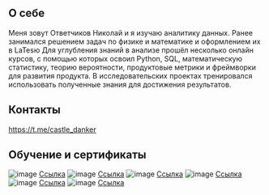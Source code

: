 ## О себе
Меня зовут Ответчиков Николай и я изучаю аналитику данных. Ранее занимался решением задач по физике и математике и оформлением их в LaTesю
Для углубления знаний в анализе прошёл несколько онлайн курсов, с помощью которых освоил Python, SQL, математическую статистику, теорию вероятности, продуктовые метрики и фреймворки для развития продукта. 
В исследовательских проектах тренировался использовать полученные знания для достижения результатов.

## Контакты
https://t.me/castle_danker

## Обучение и сертификаты
![image](https://github.com/otvet4ikov/castle/assets/70262438/b87815c8-4237-409c-b672-0b7cae81af7d)
[Ссылка](https://stepik.org/cert/467040)
![image](https://github.com/otvet4ikov/castle/assets/70262438/488725c6-f0b6-4375-b695-29371b71f5e5)
[Ссылка](https://stepik.org/cert/792728)
![image](https://github.com/otvet4ikov/castle/assets/70262438/d9308b19-7fa1-442c-b569-bdb7aa1efbb2)
[Ссылка](https://stepik.org/cert/1033441)
![image](https://github.com/otvet4ikov/castle/assets/70262438/920a453a-28ab-4569-bebd-dc9a55e67c19)
[Ссылка](https://stepik.org/cert/1037554)
![image](https://github.com/otvet4ikov/castle/assets/70262438/d170641a-cadb-480a-8ff9-5dbc90ba02be)
[Ссылка](https://stepik.org/cert/1054616)
![image](https://github.com/otvet4ikov/castle/assets/70262438/15bb3e6a-ed49-4f50-b1a5-de3b380a5bfb)
[Ссылка](https://stepik.org/cert/1540778)



